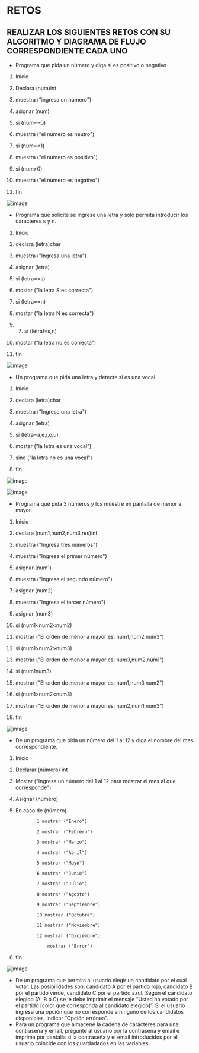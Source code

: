 # RETOS
## REALIZAR LOS SIGUIENTES RETOS CON SU ALGORITMO Y DIAGRAMA DE FLUJO CORRESPONDIENTE CADA UNO 

* Programa que pida un número y diga si es positivo o negativo

1. Inicio

2. Declara (num)int

3. muestra ("ingresa un número")

4. asignar (num)

5. si (num==0)

6. muestra ("el número es neutro")

7. si (num=<1)

8. muestra ("el número es positivo")

9. si (num>0)

10. muestra ("el número es negativo")

11. fin 

![image](https://user-images.githubusercontent.com/103066249/164295666-41829624-20d6-49b9-83c3-128563784add.png)


* Programa que solicite se ingrese una letra y sólo permita introducir los caracteres s y n.

1. Inicio

2. declara (letra)char

3. muestra ("Ingresa una letra")

4. asignar (letra)

5. si (letra==s)

6. mostar ("la letra S es correcta")

7. si (letra==n)

8. mostar ("la letra N es correcta") 

9. 7. si (letra!=s,n)

10. mostar ("la letra no es correcta")  

11. fin

![image](https://user-images.githubusercontent.com/103066249/164296725-e3099603-85d2-4eff-a071-e277f64ef777.png)



* Un programa que pida una letra y detecte si es una vocal. 


1. Inicio

2. declara (letra)char

3. muestra ("Ingresa una letra")

4. asignar (letra)

5. si (letra=a,e,i,o,u)

6. mostar ("la letra es una vocal")

8. sino ("la letra no es una vocal") 

9. fin

![image](https://user-images.githubusercontent.com/103066249/164533609-196d1e4d-4575-459d-9871-5ca2dd935c30.png)


![image](https://user-images.githubusercontent.com/103066249/164298736-9fc90ad6-e657-4f60-98cc-1ed41f9e61dc.png)



* Programa que pida 3 números y los muestre en pantalla de menor a mayor. 


1. Inicio

2. declara (num1,num2,num3,res)int

3. muestra ("Ingresa tres números")

4. muestra ("Ingresa el primer número")

5. asignar (num1)

6. muestra ("Ingresa el segundo número")

7. asignar (num2) 

8. muestra ("Ingresa el tercer número")

9. asignar (num3)

10. si (num1<num2<num2)

11. mostrar ("El orden de menor a mayor es: num1,num2,num3")

12. si (num1>num2>num3)

13. mostrar ("El orden de menor a mayor es: num3,num2,num1")

14. si (num1<num2>num3)

15. mostrar ("El orden de menor a mayor es: num1,num3,num2")
  
16. si (num1>num2<num3)
                     
17. mostrar  ("El orden de menor a mayor es: num2,num1,num3")                       
  
16. fin 
                        
![image](https://user-images.githubusercontent.com/103066249/164302718-a23dcd40-9154-4cab-9152-65cece0eff07.png)

                        


* De un programa que pida un número del 1 al 12 y diga el nombre del mes correspondiente.

1. Inicio
                        
2. Declarar (número) int 
                        
3. Mostar ("ingresa un número del 1 al 12 para mostrar el mes al que corresponde")
                        
4. Asignar (número)
                        
5. En caso de (número)  
              
               1 mostrar ("Enero")  
  
               2 mostrar ("Febrero")
  
               3 mostrar ("Marzo")
                        
               4 mostrar ("Abril") 
                        
               5 mostrar ("Mayo")
                        
               6 mostrar ("Junio")
                        
               7 mostrar ("Julio")
                        
               8 mostrar ("Agosto")
                        
               9 mostrar ("Septiembre")
                        
               10 mostrar ("Octubre")
                        
               11 mostrar ("Noviembre")
                        
               12 mostrar ("Diciembre")
                        
                   mostrar ("Error")
                        
 6. fin    
                        
                        
 ![image](https://user-images.githubusercontent.com/103066249/164527223-4720c747-783c-4ee0-9b13-fdc23340c500.png)
                       
  
* De un programa que permita al usuario elegir un candidato por el cual votar. Las posibilidades son: candidato A por el partido rojo, candidato B por el partido verde, candidato C por el partido azul. Según el candidato elegido (A, B ó C) se le debe imprimir el mensaje “Usted ha votado por el partido [color que corresponda al candidato elegido]”. Si el usuario ingresa una opción que no corresponde a ninguno de los candidatos disponibles, indicar “Opción errónea”.
* Para un programa que almacene la cadena de caracteres para una contraseña y email, pregunte al usuario por la contraseña y email e imprima por pantalla si la contraseña y el email introducidos por el usuario coincide con los guardadados en las variables.
